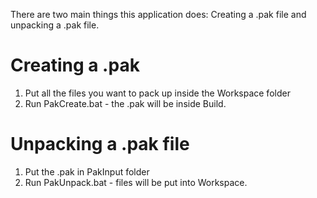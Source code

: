 There are two main things this application does: Creating a .pak file and unpacking a .pak file.
# Creating a .pak
1. Put all the files you want to pack up inside the Workspace folder
2. Run PakCreate.bat - the .pak will be inside Build.
# Unpacking a .pak file
1. Put the .pak in PakInput folder
2. Run PakUnpack.bat - files will be put into Workspace.
